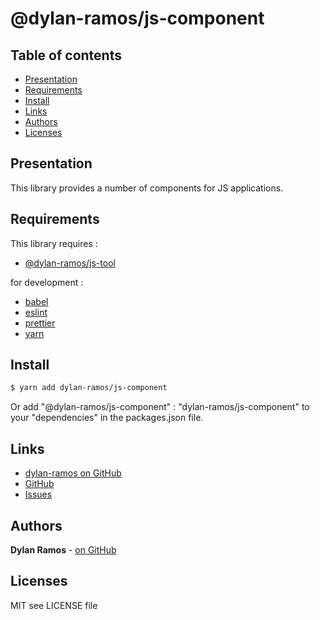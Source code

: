 # @dylan-ramos/js-component

## Table of contents

- [Presentation](#Presentation)
- [Requirements](#Requirements)
- [Install](#Install)
- [Links](#Links)
- [Authors](#Authors)
- [Licenses](#Licenses)

## Presentation

This library provides a number of components for JS applications.

## Requirements

This library requires :

- [@dylan-ramos/js-tool](https://github.com/dylan-ramos/js-tool.git)

for development :

- [babel](https://babeljs.io/)
- [eslint](https://eslint.org/)
- [prettier](https://prettier.io/)
- [yarn](https://yarnpkg.com/fr/)

## Install

```bash
$ yarn add dylan-ramos/js-component
```

Or add "@dylan-ramos/js-component" : "dylan-ramos/js-component" to your "dependencies" in the packages.json file.

## Links

- [dylan-ramos on GitHub](https://github.com/dylan-ramos)
- [GitHub](https://github.com/dylan-ramos/js-tool)
- [Issues](https://github.com/dylan-ramos/js-tool/issues)

## Authors

**Dylan Ramos** - [on GitHub](https://github.com/dylan-ramos)

## Licenses

MIT see LICENSE file
